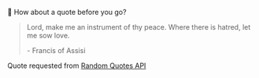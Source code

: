 📣 How about a quote before you go?

> Lord, make me an instrument of thy peace. Where there is hatred, let me sow love.
>
> <p>- Francis of Assisi</p>

Quote requested from [Random Quotes API](https://github.com/lukePeavey/quotable)
